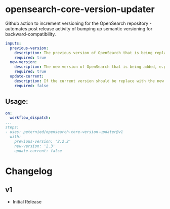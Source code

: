 # opensearch-core-version-updater
Github action to increment versioning for the OpenSearch repository - automates post release activity of bumping up semantic versioning for backward-compatibility.

```yaml
inputs:
  previous-version:
    description: The previous version of OpenSearch that is being replace with this new version, e.g. "2.2.2"
    required: true
  new-version:
    description: The new version of OpenSearch that is being added, e.g. "2.3.0"
    required: true
  update-current:
    description: If the current version should be replace with the new version
    required: false
```

## Usage:

```yaml
on:
  workflow_dispatch:
...
steps:
- uses: peternied/opensearch-core-version-updater@v1
  with:
    previous-version: '2.2.2'
    new-version: '2.3'
    update-current: false
```

# Changelog

## v1
- Initial Release
